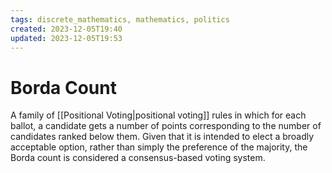 ```yaml
---
tags: discrete_mathematics, mathematics, politics
created: 2023-12-05T19:40
updated: 2023-12-05T19:53
---
```

# Borda Count

A family of [[Positional Voting|positional voting]] rules in which for each ballot, a candidate gets a number of points corresponding to the number of candidates ranked below them. Given that it is intended to elect a broadly acceptable option, rather than simply the preference of the majority, the Borda count is considered a consensus-based voting system.